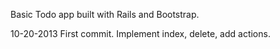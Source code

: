 Basic Todo app built with Rails and Bootstrap.

10-20-2013
First commit. Implement index, delete, add actions. 